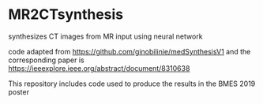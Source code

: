 # MR2CTsynthesis
synthesizes CT images from MR input using neural network

code adapted from https://github.com/ginobilinie/medSynthesisV1 and the corresponding paper is https://ieeexplore.ieee.org/abstract/document/8310638

This repository includes code used to produce the results in the BMES 2019 poster

